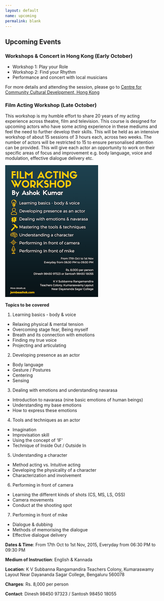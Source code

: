 ```yaml
---
layout: default
name: upcoming
permalink: blank
---
```


## Upcoming Events

### Workshops & Concert in Hong Kong (Early October)

- Workshop 1: Play your Role
- Workshop 2: Find your Rhythm
- Performance and concert with local musicians

For more details and attending the session, please go to [Centre for Community Cultural Development, Hong Kong](http://www.cccd.hk/?a=group&id=current_event&doc_id=1051)

### Film Acting Workshop (Late October)

This workshop is my humble effort to share 20 years of my acting experience across theatre, film and television. This course is designed for upcoming actors who have some acting experience in these mediums and feel the need to further develop their skills. This will be held as an intensive workshop of about 15 sessions of 3 hours each, across two weeks. The number of actors will be restricted to 15 to ensure personalised attention can be provided. This will give each actor an opportunity to work on their specific areas of focus and improvement e.g. body language, voice and modulation, effective dialogue delivery etc.

<a href="img/film_acting_workshop.png">
<img class="workshop" src="img/film_acting_workshop_small.png" title="Film Acting workshop by Ashok">
</a>

**Topics to be covered**

1. Learning basics - body & voice
- Relaxing physical & mental tension
- Overcoming stage fear, Being myself
- Breath and its connection with emotions
- Finding my true voice
- Projecting and articulating

2. Developing presence as an actor
- Body language
- Gesture / Postures
- Centering
- Sensing

3. Dealing with emotions and understanding navarasa
- Introduction to navarasa (nine basic emotions of human beings)
- Understanding my base emotions
- How to express these emotions

4. Tools and techniques as an actor
- Imagination
- Improvisation skill
- Using the concept of ‘IF'
- Technique of Inside Out / Outside In

5. Understanding a character
- Method acting vs. Intuitive acting
- Developing the physicality of a character
- Characterization and involvement

6. Performing in front of camera
- Learning the different kinds of shots (CS, MS, LS, OSS)
- Camera movements
- Conduct at the shooting spot

7. Performing in front of mike
- Dialogue & dubbing
- Methods of memorising the dialogue
- Effective dialogue delivery

**Dates & Time**: From 17th Oct to 1st Nov, 2015, Everyday from 06:30 PM to 09:30 PM

**Medium of Instruction**: English & Kannada

**Location**:
K V Subbanna Rangamandira
Teachers Colony, Kumaraswamy Layout
Near Dayananda Sagar College, Bengaluru  560078

**Charges**: Rs. 8,000 per person

**Contact**: Dinesh 98450 97323 / Santosh 98450 18055
